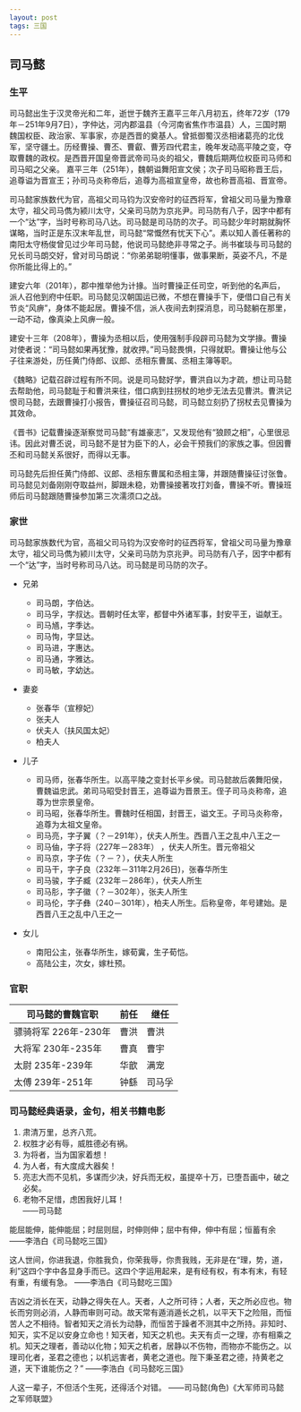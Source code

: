```yaml
---
layout: post
tags: 三国
---
```

## 司马懿


### 生平
司马懿出生于汉灵帝光和二年，逝世于魏齐王嘉平三年八月初五，终年72岁（179年－251年9月7日），字仲达，河内郡温县（今河南省焦作市温县）人，三国时期魏国权臣、政治家、军事家，亦是西晋的奠基人。曾抵御蜀汉丞相诸葛亮的北伐军，坚守疆土。历经曹操、曹丕、曹叡、曹芳四代君主，晚年发动高平陵之变，夺取曹魏的政权。是西晋开国皇帝晋武帝司马炎的祖父，曹魏后期两位权臣司马师和司马昭之父亲。
嘉平三年（251年），魏朝谥舞阳宣文侯；次子司马昭称晋王后，追尊谥为晋宣王；孙司马炎称帝后，追尊为高祖宣皇帝，故也称晋高祖、晋宣帝。


司马懿家族数代为官，高祖父司马钧为汉安帝时的征西将军，曾祖父司马量为豫章太守，祖父司马儁为颍川太守，父亲司马防为京兆尹。司马防有八子，因字中都有一个“达”字，当时号称司马八达。司马懿是司马防的次子。司马懿少年时期就胸怀谋略，当时正是东汉末年乱世，司马懿“常慨然有忧天下心”。素以知人善任著称的南阳太守杨俊曾见过少年司马懿，他说司马懿绝非寻常之子。尚书崔琰与司马懿的兄长司马朗交好，曾对司马朗说：“你弟弟聪明懂事，做事果断，英姿不凡，不是你所能比得上的。”

建安六年（201年），郡中推举他为计掾。当时曹操正任司空，听到他的名声后，派人召他到府中任职。司马懿见汉朝国运已微，不想在曹操手下，便借口自己有关节炎“风痹”，身体不能起居。曹操不信，派人夜间去刺探消息，司马懿躺在那里，一动不动，像真染上风痹一般。

建安十三年（208年），曹操为丞相以后，使用强制手段辟司马懿为文学掾。曹操对使者说：“司马懿如果再犹豫，就收押。”司马懿畏惧，只得就职。曹操让他与公子往来游处，历任黄门侍郎、议郎、丞相东曹属、丞相主簿等职。

《魏略》记载召辟过程有所不同。说是司马懿好学，曹洪自以为才疏，想让司马懿去帮助他，司马懿耻于和曹洪来往，借口病到拄拐杖的地步无法去见曹洪。曹洪记恨司马懿，去跟曹操打小报告，曹操征召司马懿，司马懿立刻扔了拐杖去见曹操为其效命。

《晋书》记载曹操逐渐察觉司马懿“有雄豪志”，又发现他有“狼顾之相”，心里很忌讳。因此对曹丕说，司马懿不是甘为臣下的人，必会干预我们的家族之事。但因曹丕和司马懿关系很好，而得以无事。

司马懿先后担任黄门侍郎、议郎、丞相东曹属和丞相主簿，并跟随曹操征讨张鲁。司马懿见刘备刚刚夺取益州，脚跟未稳，劝曹操接著攻打刘备，曹操不听。曹操班师后司马懿跟随曹操参加第三次濡须口之战。




### 家世
司马懿家族数代为官，高祖父司马钧为汉安帝时的征西将军，曾祖父司马量为豫章太守，祖父司马儁为颍川太守，父亲司马防为京兆尹。司马防有八子，因字中都有一个“达”字，当时号称司马八达。司马懿是司马防的次子。

- 兄弟
  - 司马朗，字伯达。
  - 司马孚，字叔达。晋朝时任太宰，都督中外诸军事，封安平王，谥献王。
  - 司马馗，字季达。
  - 司马恂，字显达。
  - 司马进，字惠达。
  - 司马通，字雅达。
  - 司马敏，字幼达。

- 妻妾
  - 张春华（宣穆妃）
  - 张夫人
  - 伏夫人（扶风国太妃）
  - 柏夫人

- 儿子
  - 司马师，张春华所生。以高平陵之变封长平乡侯。司马懿故后袭舞阳侯，曹魏谥忠武。弟司马昭受封晋王，追尊谥为晋景王。侄子司马炎称帝，追尊为世宗景皇帝。
  - 司马昭，张春华所生。曹魏时任相国，封晋王，谥文王。子司马炎称帝，追尊为太祖文皇帝。
  - 司马亮，字子翼（？－291年），伏夫人所生。西晋八王之乱中八王之一
  - 司马伷，字子将（227年－283年） ，伏夫人所生。晋元帝祖父
  - 司马京，字子佐（？－？），伏夫人所生
  - 司马干，字子良（232年－311年2月26日)，张春华所生
  - 司马骏，字子臧（232年－286年），伏夫人所生
  - 司马肜，字子徽（？－302年），张夫人所生
  - 司马伦，字子彝（240－301年），柏夫人所生。后称皇帝，年号建始。是西晋八王之乱中八王之一

- 女儿
  - 南阳公主，张春华所生，嫁荀霬，生子荀恺。
  - 高陆公主，次女，嫁杜预。






### 官职

| 司马懿的曹魏官职 | 前任 | 继任 |
| ----------- | ----------- | ----------- |
| 骠骑将军 226年-230年 | 曹洪 | 曹洪 |
| 大将军 230年-235年 | 曹真 | 曹宇 |
| 太尉 235年-239年 | 华歆 | 满宠 |
| 太傅 239年-251年 | 钟繇 | 司马孚 |



### 司马懿经典语录，金句，相关书籍电影

1. 肃清万里，总齐八荒。
2. 权胜才必有辱，威胜德必有祸。
3. 为将者，当为国家着想！
4. 为人者，有大度成大器矣！
5. 亮志大而不见机，多谋而少决，好兵而无权，虽提卒十万，已堕吾画中，破之必矣。
6. 老物不足惜，虑困我好儿耳！    
——司马懿

能屈能伸，能伸能屈；时屈则屈，时伸则伸；屈中有伸，伸中有屈；恒蓄有余
——李浩白《司马懿吃三国》

这人世间，你进我退，你胜我负，你荣我辱，你贵我贱，无非是在“理，势，道，利”这四个字中各显身手而已。这四个字运用起来，是有经有权，有本有末，有轻有重，有缓有急。
——李浩白《司马懿吃三国》


吉凶之消长在天，动静之得失在人。天者，人之所可待；人者，天之所必应也。物长而穷则必消，人静而审则可动。故天常有遁消遁长之机，以平天下之险阻，而恒苦人之不相待。智者知天之消长为动静，而恒苦于躁者不测其中之所持。非知时、知天，实不足以安身立命也！知天者，知天之机也。夫天有贞一之理，亦有相乘之机。知天之理者，善动以化物；知天之机者，居静以不伤物，而物亦不能伤之。以理司化者，圣君之德也；以机远害者，黄老之道也。陛下秉圣君之德，持黄老之道，天下谁能伤之？”
——李浩白《司马懿吃三国》


人这一辈子，不但活个生死，还得活个对错。
——司马懿(角色)《大军师司马懿之军师联盟》









